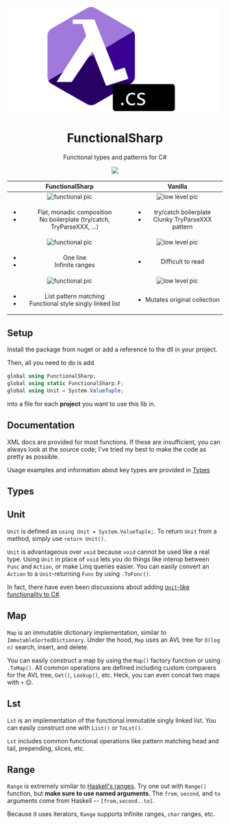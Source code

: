<p align="center">
  
  <img src="FunctionalSharp.png" style="height: 250px;">
  
</p>

<h1 align="center">FunctionalSharp</h1>
<p align="center">Functional types and patterns for C#</p>

<p align="center">
  
  <img src="https://github.com/torontofangirl/FunctionalSharp/actions/workflows/tests.yml/badge.svg">
  
</p>
  
| FunctionalSharp | Vanilla |
| :-------------: | :-----: |
| <img src="https://cdn.discordapp.com/attachments/818274903769481237/911704205226557440/Untitled_2.jpeg" alt="functional pic"> | <img src="https://cdn.discordapp.com/attachments/818274903769481237/911704205700521984/Untitled_3.jpeg" alt="low level pic"> |
| <ul><li>Flat, monadic composition</li><li>No boilerplate (try/catch, TryParseXXX, ...)</li></ul> | <ul><li>try/catch boilerplate</li><li>Clunky TryParseXXX pattern</li></ul> |
| <img src="https://cdn.discordapp.com/attachments/818274903769481237/911704204819722240/Untitled_1.jpeg" alt="functional pic"> | <img src="https://cdn.discordapp.com/attachments/818274903769481237/911704205494997042/Untitled.jpeg" alt="low level pic"> |
| <ul><li>One line</li><li>Infinite ranges</li></ul> | <ul><li>Difficult to read</li></ul> |
| <img src="https://cdn.discordapp.com/attachments/818274903769481237/911704205926998076/Untitled_4.jpeg" alt="functional pic"> | <img src="https://cdn.discordapp.com/attachments/818274903769481237/911704206208028672/Untitled_5.jpeg" alt="low level pic"> |
| <ul><li>List pattern matching</li><li>Functional style singly linked list</li></ul> | <ul><li>Mutates original collection</li></ul> |

## Setup
Install the package from nuget or add a reference to the dll in your project.

Then, all you need to do is add 
```cs
global using FunctionalSharp;
global using static FunctionalSharp.F;
global using Unit = System.ValueTuple;
```
into a file for each **project** you want to use this lib in.

## Documentation
XML docs are provided for most functions. 
If these are insufficient, you can always look at the source code; I've tried my best to make the code as pretty as 
possible.

Usage examples and information about key types are provided in [Types](#types)

## Types
## Unit
`Unit` is defined as `using Unit = System.ValueTuple;`. To return `Unit` from a method, simply use `return Unit()`.

`Unit` is advantageous over `void` because `void` cannot be used like a real type. Using `Unit` in place of `void` lets 
you do things like interop between `Func` and `Action`, or make Linq queries easier. You can easily convert an `Action`
to a `Unit`-returning `Func` by using `.ToFunc()`.

In fact, there have even been discussions about adding [`Unit`-like functionality to C#](https://github.com/dotnet/csharplang/blob/2802e29f4c539faa058855f54b5653daa9c087b2/meetings/2021/LDM-2021-10-25.md#delegate-type-argument-improvements).

## Map
`Map` is an immutable dictionary implementation, similar to `ImmutableSortedDictionary`. Under the hood, `Map` uses an 
AVL tree for `O(log n)` search, insert, and delete.

You can easily construct a map by using the `Map()` factory function or using `.ToMap()`. All common operations are defined
including custom comparers for the AVL tree, `Get()`, `Lookup()`, etc. Heck, you can even concat two maps with `+` 😉.

## Lst
`Lst` is an implementation of the functional immutable singly linked list. You can easily construct one with `List()` or `ToLst()`.

`Lst` includes common functional operations like pattern matching head and tail, prepending, slices, etc.

## Range
`Range` is extremely similar to [Haskell's ranges](https://riptutorial.com/haskell/example/9516/ranges). Try one out with 
`Range()` function, but **make sure to use named arguments**. The `from`, `second`, and `to` arguments come from Haskell -- 
`[from,second..to]`.

Because it uses iterators, `Range` supports infinite ranges, `char` ranges, etc.



